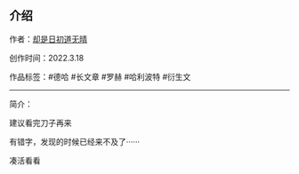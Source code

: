 ## 介绍

<!-- 作者：[却是日初道无晴](https://ljyjingyi.lofter.com/) -->
作者：[却是日初道无晴](../../../../author/却是日初道无晴/index.html)

创作时间：2022.3.18

作品标签：#德哈 #长文章 #罗赫 #哈利波特 #衍生文

------

简介：

建议看完刀子再来

有错字，发现的时候已经来不及了······

凑活看看
